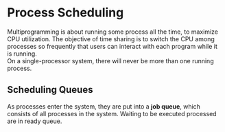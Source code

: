 # Process Scheduling
Multiprogramming is about running some process all the time, to maximize CPU utilization. The objective of time sharing is to switch the CPU among processes so frequently that users can interact with each program while it is running.  
On a single-processor system, there will never be  more than one running process.


## Scheduling Queues
As processes enter the system, they are put into a __job queue__, which consists of all processes in the system. Waiting to be executed processed are in ready queue.
